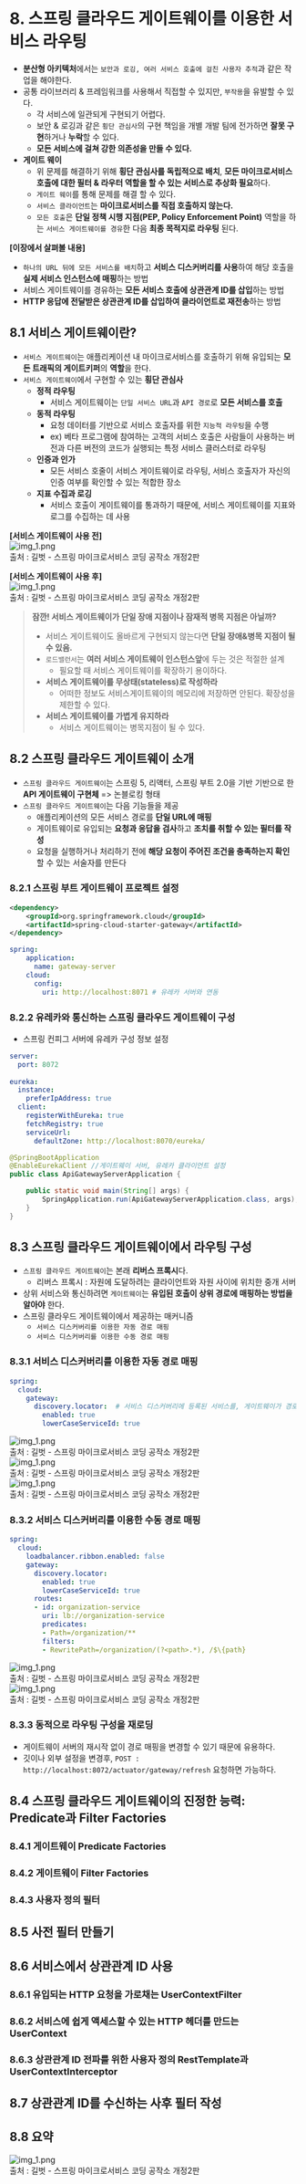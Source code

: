 # 8. 스프링 클라우드 게이트웨이를 이용한 서비스 라우팅
- **분산형 아키텍처**에서는 `보안과 로깅, 여러 서비스 호출에 걸친 사용자 추적`과 같은 작업을 해야한다.
- 공통 라이브러리 & 프레임워크를 사용해서 직접할 수 있지만, `부작용`을 유발할 수 있다.
  - 각 서비스에 일관되게 구현되기 어렵다.
  - 보안 & 로깅과 같은 `횡단 관심사`의 구현 책임을 개별 개발 팀에 전가하면 **잘못 구현**하거나 **누락**할 수 있다.
  - **모든 서비스에 걸쳐 강한 의존성을 만들 수 있다.**
- **게이트 웨이**
  - 위 문제를 해결하기 위해 **횡단 관심사를 독립적으로 배치**, **모든 마이크로서비스 호출에 대한 필터 & 라우터 역할을 할 수 있는 서비스로 추상화 필요**하다.
  - `게이트 웨이`를 통해 문제를 해결 할 수 있다.
  - `서비스 클라이언트`는 **마이크로서비스를 직접 호출하지 않는다.**
  - `모든 호출`은 **단일 정책 시행 지점(PEP, Policy Enforcement Point)** 역할을 하는 `서비스 게이트웨이를 경유`한 다음 **최종 목적지로 라우팅** 된다.     

**[이장에서 살펴볼 내용]**
- `하나의 URL 뒤에 모든 서비스를 배치`하고 **서비스 디스커버리를 사용**하여 해당 호출을 **실제 서비스 인스턴스에 매핑**하는 방법
- 서비스 게이트웨이를 경유하는 **모든 서비스 호출에 상관관계 ID를 삽입**하는 방법
- **HTTP 응답에 전달받은 상관관계 ID를 삽입하여 클라이언트로 재전송**하는 방법

## 8.1 서비스 게이트웨이란?
- `서비스 게이트웨이`는 애플리케이션 내 마이크로서비스를 호출하기 위해 유입되는 **모든 트래픽의 게이트키퍼**의 **역할**을 한다.
- `서비스 게이트웨이`에서 구현할 수 있는 **횡단 관심사**
  - **정적 라우팅**
    - 서비스 게이트웨이는 `단일 서비스 URL`과 `API 경로`로 **모든 서비스를 호출**
  - **동적 라우팅**
    - 요청 데이터를 기반으로 서비스 호출자를 위한 `지능적 라우팅`을 수행
    - ex) 베타 프로그램에 참여하는 고객의 서비스 호출은 사람들이 사용하는 버전과 다른 버전의 코드가 실행되는 특정 서비스 클러스터로 라우팅
  - **인증과 인가**
    - 모든 서비스 호줄이 서비스 게이트웨이로 라우팅, 서비스 호출자가 자신의 인증 여부를 확인할 수 있는 적합한 장소
  - **지표 수집과 로깅**
    -  서비스 호출이 게이트웨이를 통과하기 때문에, 서비스 게이트웨이를 지표와 로그를 수집하는 데 사용

**[서비스 게이트웨이 사용 전]**   
![img_1.png](images/ch08/img.png)   
출처 : 길벗 - 스프링 마이크로서비스 코딩 공작소 개정2판    

**[서비스 게이트웨이 사용 후]**  
![img_1.png](images/ch08/img_1.png)   
출처 : 길벗 - 스프링 마이크로서비스 코딩 공작소 개정2판  

> **잠깐! 서비스 게이트웨이가 단일 장애 지점이나 잠재적 병목 지점은 아닐까?**
> - 서비스 게이트웨이도 올바르게 구현되지 않는다면 **단일 장애&병목 지점이 될 수 있음.**
> - `로드밸런서`는 **여러 서비스 게이트웨이 인스턴스앞**에 두는 것은 적절한 설계
>   - 필요할 때 서비스 게이트웨이를 확장하기 용이하다.
> - **서비스 게이트웨이를 무상태(stateless)로 작성하라**
>   - 어떠한 정보도 서비스게이트웨이의 메모리에 저장하면 안된다. 확장성을 제한할 수 있다.
> - **서비스 게이트웨이를 가볍게 유지하라**
>   - 서비스 게이트웨이는 병목지점이 될 수 있다.

## 8.2 스프링 클라우드 게이트웨이 소개
- `스프링 클라우드 게이트웨이`는 스프링 5, 리액터, 스프링 부트 2.0을 기반 기반으로 한 **API 게이트웨이 구현체** => 논블로킹 형태
- `스프링 클라우드 게이트웨이`는 다음 기능들을 제공
  - 애플리케이션의 모든 서비스 경로를 **단일 URL에 매핑**
  - 게이트웨이로 유입되는 **요청과 응답을 검사**하고 **조치를 취할 수 있는 필터를 작성**
  - 요청을 실행하거나 처리하기 전에 **해당 요청이 주어진 조건을 충족하는지 확인**할 수 있는 서술자를 만든다

### 8.2.1 스프링 부트 게이트웨이 프로젝트 설정
````xml
<dependency>
    <groupId>org.springframework.cloud</groupId>
    <artifactId>spring-cloud-starter-gateway</artifactId>
</dependency>
````

````yaml
spring:
    application:
      name: gateway-server 
    cloud:
      config: 
        uri: http://localhost:8071 # 유레카 서버와 연동
````

### 8.2.2 유레카와 통신하는 스프링 클라우드 게이트웨이 구성
- 스프링 컨피그 서버에 유레카 구성 정보 설정
````yaml
server:
  port: 8072
 
eureka:
  instance:
    preferIpAddress: true
  client:
    registerWithEureka: true
    fetchRegistry: true
    serviceUrl:
      defaultZone: http://localhost:8070/eureka/
````
````java
@SpringBootApplication
@EnableEurekaClient //게이트웨이 서버, 유레카 클라이언트 설정
public class ApiGatewayServerApplication {

	public static void main(String[] args) {
		SpringApplication.run(ApiGatewayServerApplication.class, args);
	}
}
````
## 8.3 스프링 클라우드 게이트웨이에서 라우팅 구성
- `스프링 클라우드 게이트웨이`는 본래 **리버스 프록시**다.
  - 리버스 프록시 : 자원에 도달하려는 클라이언트와 자원 사이에 위치한 중개 서버
- 상위 서비스와 통신하려면 `게이트웨이`는 **유입된 호출이 상위 경로에 매핑하는 방법을 알아야** 한다.
- 스프링 클라우드 게이트웨이에서 제공하는 매커니즘
  - `서비스 디스커버리를 이용한 자동 경로 매핑`
  - `서비스 디스커버리를 이용한 수동 경로 매핑`
### 8.3.1 서비스 디스커버리를 이용한 자동 경로 매핑
````yaml
spring:
  cloud:
    gateway:
      discovery.locator:  # 서비스 디스커버리에 등록된 서비스를, 게이트웨이가 경로를 생성하도록 설정
        enabled: true
        lowerCaseServiceId: true
````
![img_1.png](images/ch08/img_4.png)   
출처 : 길벗 - 스프링 마이크로서비스 코딩 공작소 개정2판  
![img_1.png](images/ch08/img_2.png)  
출처 : 길벗 - 스프링 마이크로서비스 코딩 공작소 개정2판    
![img_1.png](images/ch08/img_3.png)  
출처 : 길벗 - 스프링 마이크로서비스 코딩 공작소 개정2판    

### 8.3.2 서비스 디스커버리를 이용한 수동 경로 매핑
````yaml
spring:
  cloud:
    loadbalancer.ribbon.enabled: false
    gateway:
      discovery.locator:
        enabled: true
        lowerCaseServiceId: true
      routes:
      - id: organization-service
        uri: lb://organization-service
        predicates:
        - Path=/organization/**
        filters:
        - RewritePath=/organization/(?<path>.*), /$\{path}
````
![img_1.png](images/ch08/img_5.png)   
출처 : 길벗 - 스프링 마이크로서비스 코딩 공작소 개정2판  
![img_1.png](images/ch08/img_6.png)     
출처 : 길벗 - 스프링 마이크로서비스 코딩 공작소 개정2판  
### 8.3.3 동적으로 라우팅 구성을 재로딩
- 게이트웨이 서버의 재시작 없이 경로 매핑을 변경할 수 있기 때문에 유용하다.
- 깃이나 외부 설정을 변경후, `POST : http://localhost:8072/actuator/gateway/refresh` 요청하면 가능하다.
## 8.4 스프링 클라우드 게이트웨이의 진정한 능력: Predicate과 Filter Factories
### 8.4.1 게이트웨이 Predicate Factories
### 8.4.2 게이트웨이 Filter Factories
### 8.4.3 사용자 정의 필터

## 8.5 사전 필터 만들기

## 8.6 서비스에서 상관관계 ID 사용
### 8.6.1 유입되는 HTTP 요청을 가로채는 UserContextFilter
### 8.6.2 서비스에 쉽게 액세스할 수 있는 HTTP 헤더를 만드는 UserContext
### 8.6.3 상관관계 ID 전파를 위한 사용자 정의 RestTemplate과 UserContextInterceptor

## 8.7 상관관계 ID를 수신하는 사후 필터 작성

## 8.8 요약




![img_1.png](images/ch08/img.png)  
출처 : 길벗 - 스프링 마이크로서비스 코딩 공작소 개정2판    
